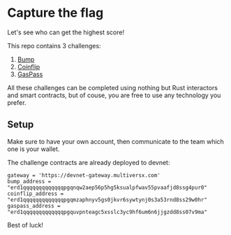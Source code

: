 # Capture the flag

Let's see who can get the highest score!

This repo contains 3 challenges:
1. [Bump](bump.md)
2. [Coinflip](coinflip.md)
3. [GasPass](gaspass.md)

All these challenges can be completed using nothing but Rust interactors and smart contracts, but of couse, you are free to use any technology you prefer.

## Setup

Make sure to have your own account, then communicate to the team which one is your wallet.

The challenge contracts are already deployed to devnet:

```
gateway = 'https://devnet-gateway.multiversx.com'
bump_address = "erd1qqqqqqqqqqqqqpgqnqw2aep56p5hg5ksualpfwav55pvaafjd8ssg4pur0"
coinflip_address = "erd1qqqqqqqqqqqqqpgqmzaphnyv5gs0jkvr6sywtynj0s3a53rnd8ss29w0hr"
gaspass_address = "erd1qqqqqqqqqqqqqpgquvpnteagc5xsslc3yc9hf6um6n6jjgzdd8ss07v9ma"
```

Best of luck!
